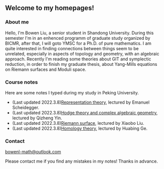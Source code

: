 ## Welcome to my homepages!

### About me
Hello, I'm Bowen Liu, a senior student in Shandong University. During this semester I'm in an enhenced programm of graduate study organized by BICMR, after that, I will goto YMSC for a Ph.D. of pure mathematics. I am quite interested in finding connections between things seem to be unrelated, especially in aspects of topology and geometry, with an algebraic approach. Recently I'm reading some theories about GIT and symplectic reduction, in order to finish my graduate thesis, about Yang-Mills equations on Riemann surfaces and Moduli space.

### Course notes

Here are some notes I typed during my study in Peking University.
* (Last updated 2022.3.8)[Representation theory](notes/Representation_theory.pdf), lectured by Emanuel Scheidegger.
* (Last updated 2022.3.8)[Hodge theory and complex algebraic geometry](notes/Hodge_theory_and_Complex_Algebra_Geometry.pdf), lectured by Qizheng Yin.
* (Last updated 2022.3.8)[Riemann surface](notes/Riemann_surface.pdf), lectured by Xiaobo Liu.
* (Last updated 2022.3.8)[Homology theory](notes/homology.pdf), lectured by Huabing Ge.

### Contact
bowenl-math@outlook.com

Please contact me if you find any mistakes in my notes! Thanks in advance.
